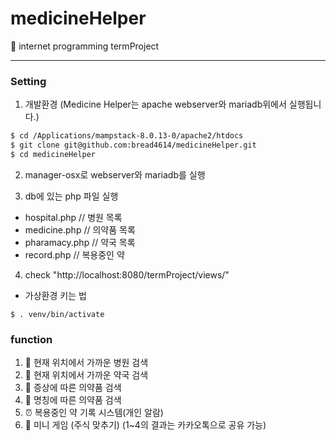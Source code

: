 # medicineHelper
💊 internet programming termProject

---

### Setting
1. 개발환경 
(Medicine Helper는 apache webserver와 mariadb위에서 실행됩니다.)
``` bash 
$ cd /Applications/mampstack-8.0.13-0/apache2/htdocs
$ git clone git@github.com:bread4614/medicineHelper.git
$ cd medicineHelper
```
2. manager-osx로 webserver와 mariadb를 실행

3. db에 있는 php 파일 실행
 - hospital.php // 병원 목록
 - medicine.php // 의약품 목록
 - pharamacy.php // 약국 목록
 - record.php // 복용중인 약

4. check "http://localhost:8080/termProject/views/"

* 가상환경 키는 법
```
$ . venv/bin/activate
```

### function
1. 🏥 현재 위치에서 가까운 병원 검색
2. 🏪 현재 위치에서 가까운 약국 검색
3. 🤮 증상에 따른 의약품 검색
4. 💊 명칭에 따른 의약품 검색
5. ⏰ 복용중인 약 기록 시스템(개인 알람)
6. 🔅 미니 게임 (주식 맞추기)
(1~4의 결과는 카카오톡으로 공유 가능)

